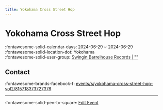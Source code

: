 ```yaml
---
title: Yokohama Cross Street Hop
---
```


# Yokohama Cross Street Hop 

:fontawesome-solid-calendar-days: 2024-06-29 ~ 2024-06-29  
:fontawesome-solid-location-dot: Yokohama  
:fontawesome-solid-user-group: [Swingin Barrelhouse Records | ""](https://swing.kids/ja_JP/swingin-barrelhouse-records)  


## Contact

:fontawesome-brands-facebook-f: [events/s/yokohama-cross-street-hop-vol2/815718373727376](https://www.facebook.com/events/s/yokohama-cross-street-hop-vol2/815718373727376)  

---

:fontawesome-solid-pen-to-square: [Edit Event](https://github.com/swingdance/events/issues/new?assignees=&labels=update+event&projects=&template=03-update_entity.yml&title=Update%20Event%3A%202024%2Fja_JP%20%E2%80%A2%20Yokohama%20Cross%20Street%20Hop&region=ja_JP&year=2024&id=yokohama-cross-street-hop-06-2024&name=Yokohama%20Cross%20Street%20Hop&org_id=swingin-barrelhouse-records)
